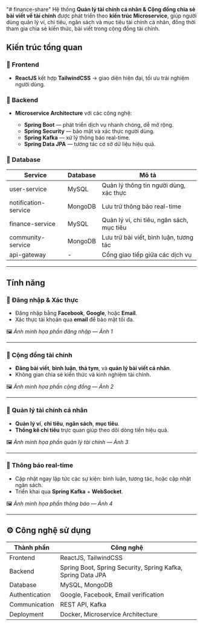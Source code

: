 "# finance-share" 
Hệ thống **Quản lý tài chính cá nhân & Cộng đồng chia sẻ bài viết về tài chính** được phát triển theo **kiến trúc Microservice**, giúp người dùng quản lý ví, chi tiêu, ngân sách và mục tiêu tài chính cá nhân, đồng thời tham gia chia sẻ kiến thức, bài viết trong cộng đồng tài chính.

## Kiến trúc tổng quan

### 🔹 Frontend

* **ReactJS** kết hợp **TailwindCSS** → giao diện hiện đại, tối ưu trải nghiệm người dùng.

### 🔹 Backend

* **Microservice Architecture** với các công nghệ:

  * **Spring Boot** — phát triển dịch vụ nhanh chóng, dễ mở rộng.
  * **Spring Security** — bảo mật và xác thực người dùng.
  * **Spring Kafka** — xử lý thông báo real-time.
  * **Spring Data JPA** — tương tác cơ sở dữ liệu hiệu quả.

### 🔹 Database

| Service              | Database | Mô tả                                     |
| -------------------- | -------- | ----------------------------------------- |
| user-service         | MySQL    | Quản lý thông tin người dùng, xác thực    |
| notification-service | MongoDB  | Lưu trữ thông báo real-time               |
| finance-service      | MySQL    | Quản lý ví, chi tiêu, ngân sách, mục tiêu |
| community-service    | MongoDB  | Lưu trữ bài viết, bình luận, tương tác    |
| api-gateway          | -        | Cổng giao tiếp giữa các dịch vụ           |

---

## Tính năng 

### 🔸 Đăng nhập & Xác thực

* Đăng nhập bằng **Facebook**, **Google**, hoặc **Email**.
* Xác thực tài khoản qua **email** để bảo mật tối đa.

🖼️ *Ảnh minh họa phần đăng nhập — Ảnh 1*

---

### 🔸 Cộng đồng tài chính

* **Đăng bài viết**, **bình luận**, **thả tym**, và **quản lý bài viết cá nhân**.
* Không gian chia sẻ kiến thức và kinh nghiệm tài chính.

🖼️ *Ảnh minh họa phần cộng đồng — Ảnh 2*

---

### 🔸 Quản lý tài chính cá nhân

* **Quản lý ví**, **chi tiêu**, **ngân sách**, **mục tiêu**.
* **Thống kê chi tiêu** trực quan giúp theo dõi dòng tiền hiệu quả.

🖼️ *Ảnh minh họa phần quản lý tài chính — Ảnh 3*

---

### 🔸 Thông báo real-time

* Cập nhật ngay lập tức các sự kiện: bình luận, tương tác, hoặc cập nhật ngân sách.
* Triển khai qua **Spring Kafka** + **WebSocket**.

🖼️ *Ảnh minh họa phần thông báo — Ảnh 4*

---

## ⚙️ Công nghệ sử dụng

| Thành phần     | Công nghệ                                                   |
| -------------- | ----------------------------------------------------------- |
| Frontend       | ReactJS, TailwindCSS                                        |
| Backend        | Spring Boot, Spring Security, Spring Kafka, Spring Data JPA |
| Database       | MySQL, MongoDB                                              |
| Authentication | Google, Facebook, Email verification                        |
| Communication  | REST API, Kafka                            |
| Deployment     | Docker, Microservice Architecture                           |


